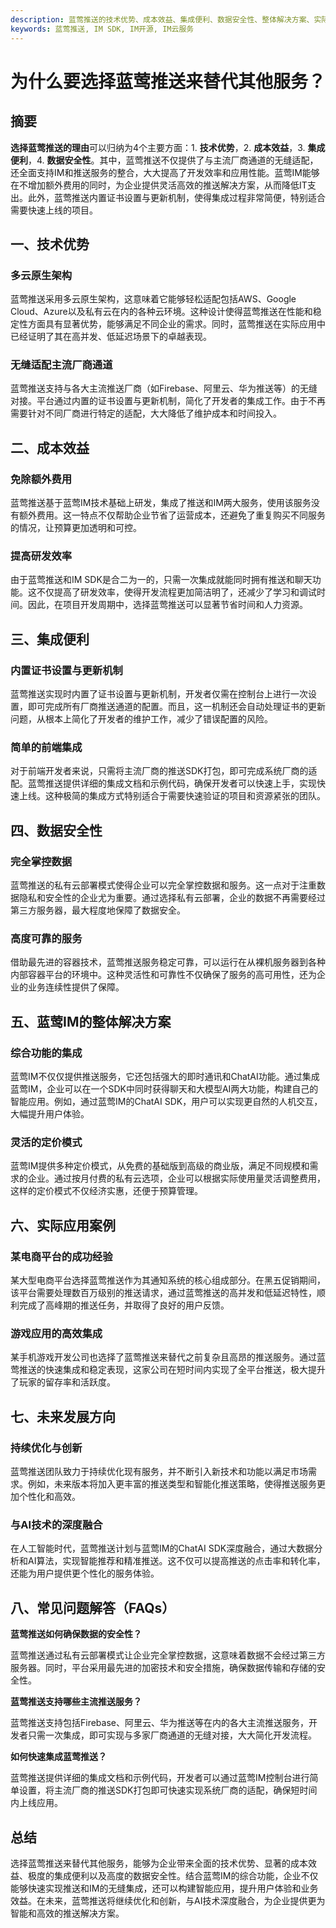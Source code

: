 ```yaml
---
description: 蓝莺推送的技术优势、成本效益、集成便利、数据安全性、整体解决方案、实际应用案例、未来发展方向和常见问题解答。
keywords: 蓝莺推送, IM SDK, IM开源, IM云服务
---
```

# 为什么要选择蓝莺推送来替代其他服务？

## 摘要

**选择蓝莺推送的理由**可以归纳为4个主要方面：1. **技术优势**，2. **成本效益**，3. **集成便利**，4. **数据安全性**。其中，蓝莺推送不仅提供了与主流厂商通道的无缝适配，还全面支持IM和推送服务的整合，大大提高了开发效率和应用性能。蓝莺IM能够在不增加额外费用的同时，为企业提供灵活高效的推送解决方案，从而降低IT支出。此外，蓝莺推送内置证书设置与更新机制，使得集成过程非常简便，特别适合需要快速上线的项目。

## 一、技术优势

### 多云原生架构

蓝莺推送采用多云原生架构，这意味着它能够轻松适配包括AWS、Google Cloud、Azure以及私有云在内的各种云环境。这种设计使得蓝莺推送在性能和稳定性方面具有显著优势，能够满足不同企业的需求。同时，蓝莺推送在实际应用中已经证明了其在高并发、低延迟场景下的卓越表现。

### 无缝适配主流厂商通道

蓝莺推送支持与各大主流推送厂商（如Firebase、阿里云、华为推送等）的无缝对接。平台通过内置的证书设置与更新机制，简化了开发者的集成工作。由于不再需要针对不同厂商进行特定的适配，大大降低了维护成本和时间投入。

## 二、成本效益

### 免除额外费用

蓝莺推送基于蓝莺IM技术基础上研发，集成了推送和IM两大服务，使用该服务没有额外费用。这一特点不仅帮助企业节省了运营成本，还避免了重复购买不同服务的情况，让预算更加透明和可控。

### 提高研发效率

由于蓝莺推送和IM SDK是合二为一的，只需一次集成就能同时拥有推送和聊天功能。这不仅提高了研发效率，使得开发流程更加简洁明了，还减少了学习和调试时间。因此，在项目开发周期中，选择蓝莺推送可以显著节省时间和人力资源。

## 三、集成便利

### 内置证书设置与更新机制

蓝莺推送实现时内置了证书设置与更新机制，开发者仅需在控制台上进行一次设置，即可完成所有厂商推送通道的配置。而且，这一机制还会自动处理证书的更新问题，从根本上简化了开发者的维护工作，减少了错误配置的风险。

### 简单的前端集成

对于前端开发者来说，只需将主流厂商的推送SDK打包，即可完成系统厂商的适配。蓝莺推送提供详细的集成文档和示例代码，确保开发者可以快速上手，实现快速上线。这种极简的集成方式特别适合于需要快速验证的项目和资源紧张的团队。

## 四、数据安全性

### 完全掌控数据

蓝莺推送的私有云部署模式使得企业可以完全掌控数据和服务。这一点对于注重数据隐私和安全性的企业尤为重要。通过选择私有云部署，企业的数据不再需要经过第三方服务器，最大程度地保障了数据安全。

### 高度可靠的服务

借助最先进的容器技术，蓝莺推送服务稳定可靠，可以运行在从裸机服务器到各种内部容器平台的环境中。这种灵活性和可靠性不仅确保了服务的高可用性，还为企业的业务连续性提供了保障。

## 五、蓝莺IM的整体解决方案

### 综合功能的集成

蓝莺IM不仅仅提供推送服务，它还包括强大的即时通讯和ChatAI功能。通过集成蓝莺IM，企业可以在一个SDK中同时获得聊天和大模型AI两大功能，构建自己的智能应用。例如，通过蓝莺IM的ChatAI SDK，用户可以实现更自然的人机交互，大幅提升用户体验。

### 灵活的定价模式

蓝莺IM提供多种定价模式，从免费的基础版到高级的商业版，满足不同规模和需求的企业。通过按月付费的私有云选项，企业可以根据实际使用量灵活调整费用，这样的定价模式不仅经济实惠，还便于预算管理。

## 六、实际应用案例

### 某电商平台的成功经验

某大型电商平台选择蓝莺推送作为其通知系统的核心组成部分。在黑五促销期间，该平台需要处理数百万级别的推送请求，通过蓝莺推送的高并发和低延迟特性，顺利完成了高峰期的推送任务，并取得了良好的用户反馈。

### 游戏应用的高效集成

某手机游戏开发公司也选择了蓝莺推送来替代之前复杂且高昂的推送服务。通过蓝莺推送的快速集成和稳定表现，这家公司在短时间内实现了全平台推送，极大提升了玩家的留存率和活跃度。

## 七、未来发展方向

### 持续优化与创新

蓝莺推送团队致力于持续优化现有服务，并不断引入新技术和功能以满足市场需求。例如，未来版本将加入更丰富的推送类型和智能化推送策略，使得推送服务更加个性化和高效。

### 与AI技术的深度融合

在人工智能时代，蓝莺推送计划与蓝莺IM的ChatAI SDK深度融合，通过大数据分析和AI算法，实现智能推荐和精准推送。这不仅可以提高推送的点击率和转化率，还能为用户提供更个性化的服务体验。

## 八、常见问题解答（FAQs）

**蓝莺推送如何确保数据的安全性？**

蓝莺推送通过私有云部署模式让企业完全掌控数据，这意味着数据不会经过第三方服务器。同时，平台采用最先进的加密技术和安全措施，确保数据传输和存储的安全性。

**蓝莺推送支持哪些主流推送服务？**

蓝莺推送支持包括Firebase、阿里云、华为推送等在内的各大主流推送服务，开发者只需一次集成，即可实现与多家厂商通道的无缝对接，大大简化开发流程。

**如何快速集成蓝莺推送？**

蓝莺推送提供详细的集成文档和示例代码，开发者可以通过蓝莺IM控制台进行简单设置，将主流厂商的推送SDK打包即可快速实现系统厂商的适配，确保短时间内上线应用。

## 总结

选择蓝莺推送来替代其他服务，能够为企业带来全面的技术优势、显著的成本效益、极度的集成便利以及高度的数据安全性。结合蓝莺IM的综合功能，企业不仅能够快速实现推送和IM的无缝集成，还可以构建智能应用，提升用户体验和业务效益。在未来，蓝莺推送将继续优化和创新，与AI技术深度融合，为企业提供更为智能和高效的推送解决方案。